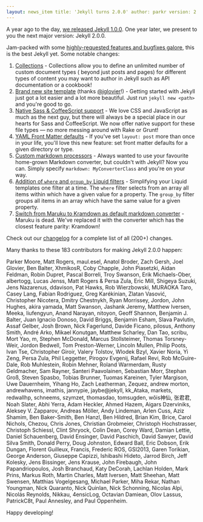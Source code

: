 ```yaml
---
layout: news_item title: 'Jekyll turns 2.0.0' author: parkr version: 2.0.0 categories: [release]
---
```


A year ago to the day, [we released Jekyll 1.0.0][jekyll-1]. One year later, we present to you the next major version:
Jekyll 2.0.0.

Jam-packed with some [highly-requested features and bugfixes galore][changelog], this is the best Jekyll yet. Some
notable changes:

1. [Collections](/docs/collections/) - Collections allow you to define an unlimited number of custom document types (
   beyond just posts and pages) for different types of content you may want to author in Jekyll such as API
   documentation or a cookbook!
2. [Brand new site template](https://github.com/jekyll/jekyll/pull/2050#issuecomment-35938016) (thanks [@jglovier][]!) -
   Getting started with Jekyll just got a lot easier and a lot more beautiful. Just run `jekyll new <path>` and you're
   good to go.
3. [Native Sass & CoffeeScript support](/docs/assets/) - We love CSS and JavaScript as much as the next guy, but there
   will always be a special place in our hearts for Sass and CoffeeScript. We now offer native support for these file
   types &mdash; no more messing around with Rake or Grunt!
4. [YAML Front Matter defaults](/docs/configuration/#front-matter-defaults) - If you've set `layout: post` more than
   once in your life, you'll love this new feature: set front matter defaults for a given directory or type.
5. [Custom markdown processors](/docs/configuration/#custom-markdown-processors) - Always wanted to use your favourite
   home-grown Markdown converter, but couldn't with Jekyll? Now you can. Simply specify `markdown: MyConverterClass` and
   you're on your way.
6. [Addition of `where` and `group_by` Liquid filters](/docs/templates/#filters) - Simplifying your Liquid templates one
   filter at a time. The `where` filter selects from an array all items within which have a given value for a property.
   The `group_by` filter groups all items in an array which have the same value for a given property.
7. [Switch from Maruku to Kramdown as default markdown converter](https://github.com/jekyll/jekyll/pull/1988) - Maruku
   is dead. We've replaced it with the converter which has the closest feature parity: Kramdown!

Check out our [changelog][] for a complete list of all (200+) changes.

Many thanks to these 183 contributors for making Jekyll 2.0.0 happen:

Parker Moore, Matt Rogers, maul.esel, Anatol Broder, Zach Gersh, Joel Glovier, Ben Balter, XhmikosR, Coby Chapple, John
Piasetzki, Aidan Feldman, Robin Dupret, Pascal Borreli, Troy Swanson, Erik Michaels-Ober, albertogg, Lucas Jenss, Matt
Rogers & Persa Zula, Eric Mill, Shigeya Suzuki, Jens Nazarenus, ddavison, Pat Hawks, Rob Wierzbowski, MURAOKA Taro,
Casey Lang, Fabian Rodriguez, Greg Karékinian, Zlatan Vasović, Christopher Nicotera, Dmitry Chestnykh, Ryan Morrissey,
Jordon, John Hughes, akira yamada, Matt Swanson, Jashank Jeremy, Matthew Iversen, Meeka, liufengyun, Anand Narayan,
nitoyon, Geoff Shannon, Benjamin J. Balter, Juan Ignacio Donoso, David Briggs, Benjamin Esham, Slava Pavlutin, Assaf
Gelber, Josh Brown, Nick Fagerlund, Davide Ficano, pilosus, Anthony Smith, André Arko, Mikael Konutgan, Matthew
Scharley, Dan Tao, scribu, Mort Yao, m, Stephen McDonald, Marcus Stollsteimer, Thomas Torsney-Weir, Jordon Bedwell, Tom
Preston-Werner, Lincoln Mullen, Philip Poots, Ivan Tse, Christopher Giroir, Valery Tolstov, Wlodek Bzyl, Xavier Noria,
Yi Zeng, Persa Zula, Phil Leggetter, Pirogov Evgenij, Rafael Revi, Rob McGuire-Dale, Rob Muhlestein, Robin Mehner,
Roland Warmerdam, Rusty Geldmacher, Sam Rayner, Santeri Paavolainen, Sebastian Morr, Stephan Groß, Steven Spasbo, Tobias
Brunner, Tuomas Kareinen, Tyler Margison, Uwe Dauernheim, Yihang Ho, Zach Leatherman, Zequez, andrew morton,
andrewhavens, imathis, jannypie, jaybe@jekyll, kk_Ataka, markets, redwallhp, schneems, szymzet, thomasdao, tomsugden,
wǒis神仙, 张君君, Noah Slater, Abhi Yerra, Adam Heckler, Ahmed Hazem, Aigars Dzerviniks, Aleksey V. Zapparov, Andreas Möller,
Andy Lindeman, Arlen Cuss, Aziz Shamim, Ben Baker-Smith, Ben Hanzl, Ben Hildred, Brian Kim, Brice, Carol Nichols,
Chezou, Chris Jones, Christian Grobmeier, Christoph Hochstrasser, Christoph Schiessl, Clint Shryock, Colin Dean, Corey
Ward, Damian Lettie, Daniel Schauenberg, David Ensinger, David Paschich, David Sawyer, David Silva Smith, Donald Perry,
Doug Johnston, Edward Ball, Eric Dobson, Erik Dungan, Florent Guilleux, Francis, Frederic ROS, GSI2013, Garen Torikian,
George Anderson, Giuseppe Capizzi, Ishibashi Hideto, Jarrod Birch, Jeff Kolesky, Jens Bissinger, Jens Krause, John
Firebaugh, John Papandriopoulos, Josh Branchaud, Katy DeCorah, Lachlan Holden, Mark Prins, Markus Roth, Martin Charles,
Matt Iversen, Matt Sheehan, Matt Swensen, Matthias Vogelgesang, Michael Parker, Miha Rekar, Nathan Youngman, Nick
Quaranto, Nick Quinlan, Nick Schonning, Nicolas Alpi, Nicolás Reynolds, Nikkau, 4ensicLog, Octavian Damiean, Olov
Lassus, PatrickC8t, Paul Annesley, and Paul Oppenheim.

Happy developing!

[changelog]: /docs/history/

[@jglovier]: https://github.com/jglovier

[jekyll-1]: /news/2013/05/06/jekyll-1-0-0-released/
